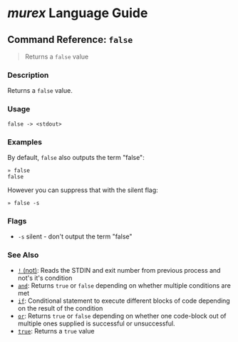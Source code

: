 # _murex_ Language Guide

## Command Reference: `false`

> Returns a `false` value

### Description

Returns a `false` value.

### Usage

    false -> <stdout>

### Examples

By default, `false` also outputs the term "false":

    » false
    false
    
However you can suppress that with the silent flag:

    » false -s

### Flags

* `-s`
    silent - don't output the term "false"

### See Also

* [`!` (not)](../commands/not.md):
  Reads the STDIN and exit number from previous process and not's it's condition
* [`and`](../commands/and.md):
  Returns `true` or `false` depending on whether multiple conditions are met
* [`if`](../commands/if.md):
  Conditional statement to execute different blocks of code depending on the result of the condition
* [`or`](../commands/or.md):
  Returns `true` or `false` depending on whether one code-block out of multiple ones supplied is successful or unsuccessful.
* [`true`](../commands/true.md):
  Returns a `true` value